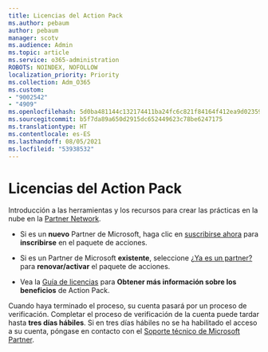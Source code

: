 ```yaml
---
title: Licencias del Action Pack
ms.author: pebaum
author: pebaum
manager: scotv
ms.audience: Admin
ms.topic: article
ms.service: o365-administration
ROBOTS: NOINDEX, NOFOLLOW
localization_priority: Priority
ms.collection: Adm_O365
ms.custom:
- "9002542"
- "4909"
ms.openlocfilehash: 5d0ba481144c132174411ba24fc6c821f84164f412ea9d02359e520e33187862
ms.sourcegitcommit: b5f7da89a650d2915dc652449623c78be6247175
ms.translationtype: HT
ms.contentlocale: es-ES
ms.lasthandoff: 08/05/2021
ms.locfileid: "53938532"
---
```

# <a name="action-pack-licenses"></a>Licencias del Action Pack

Introducción a las herramientas y los recursos para crear las prácticas en la nube en la [Partner Network](https://aka.ms/MPNActionPack).

- Si es un **nuevo** Partner de Microsoft, haga clic en [suscribirse ahora](https://aka.ms/MPNActionPackNew) para **inscribirse** en el paquete de acciones.

- Si es un Partner de Microsoft **existente**, seleccione [¿Ya es un partner?](https://aka.ms/MPNActionPackExisting) para **renovar/activar** el paquete de acciones. 

- Vea la [Guía de licencias](https://aka.ms/MPNActionPackGuide) para **Obtener más información sobre los beneficios** de Action Pack. 

Cuando haya terminado el proceso, su cuenta pasará por un proceso de verificación. Completar el proceso de verificación de la cuenta puede tardar hasta **tres días hábiles**. Si en tres días hábiles no se ha habilitado el acceso a su cuenta, póngase en contacto con el [Soporte técnico de Microsoft Partner](https://aka.ms/MPNActionPackSupport). 
